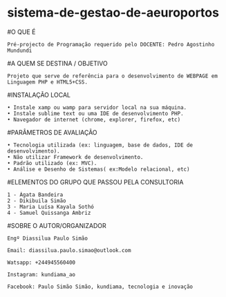 # sistema-de-gestao-de-aeuroportos

#O QUE É
	
	Pré-projecto de Programação requerido pelo DOCENTE: Pedro Agostinho Mundundi
	
#A QUEM SE DESTINA / OBJETIVO
	
	Projeto que serve de referência para o desenvolvimento de WEBPAGE em Linguagem PHP e HTML5+CSS.

#INSTALAÇÃO LOCAL

	• Instale xamp ou wamp para servidor local na sua máquina.
	• Instale sublime text ou uma IDE de desenvolvimento PHP.
	• Navegador de internet (chrome, explorer, firefox, etc)
	
#PARÂMETROS DE AVALIAÇÃO
	
	• Tecnologia utilizada (ex: linguagem, base de dados, IDE de desenvolvimento).
	• Não utilizar Framework de desenvolvimento.
	• Padrão utilizado (ex: MVC).
	• Análise e Desenho de Sistemas( ex:Modelo relacional, etc)
	
#ELEMENTOS DO GRUPO QUE PASSOU PELA CONSULTORIA
	
	1 - Ágata Bandeira
	2 - Dikibuila Simão
	3 - Maria Luísa Kayala Sothó
	4 - Samuel Quissanga Ambriz
	
#SOBRE O AUTOR/ORGANIZADOR
	
	Engº Diassilua Paulo Simão
	
	Email: diassilua.paulo.simao@outlook.com
	
	Watsapp: +244945560400
	
	Instagram: kundiama_ao
	
	Facebook: Paulo Simão Simão, kundiama, tecnologia e inovação